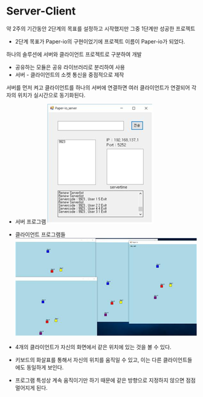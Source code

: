 # Server-Client
약 2주의 기간동안 2단계의 목표를 설정하고 시작했지만 그중 1단계만 성공한 프로젝트
- 2단계 목표가 Paper-io의 구현이었기에 프로젝트 이름이 Paper-io가 되었다.

하나의 솔루션에 서버와 클라이언트 프로젝트로 구분하여 개발  
- 공유하는 모듈은 공유 라이브러리로 분리하여 사용
- 서버 - 클라이언트의 소켓 통신을 중점적으로 제작

서버를 먼저 켜고 클라이언트를 하나의 서버에 연결하면 여러 클라이언트가 연결되어 각자의 위치가 실시간으로 동기화된다.

- 서버 프로그램
![server](./sample_server.jpg)

- 클라이언트 프로그램들
![client](./sample_client.jpg)

- 4개의 클라이언트가 자신의 화면에서 같은 위치에 있는 것을 볼 수 있다.
- 키보드의 화살표를 통해서 자신의 위치를 움직일 수 있고, 이는 다른 클라이언트들에도 동일하게 보인다.
- 프로그램 특성상 계속 움직이기만 하기 때문에 같은 방향으로 지정하지 않으면 점점 멀어지게 된다.
